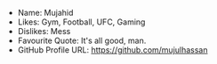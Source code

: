 * Name: Mujahid
* Likes: Gym, Football, UFC, Gaming
* Dislikes: Mess
* Favourite Quote: It's all good, man.
* GitHub Profile URL: https://github.com/mujulhassan